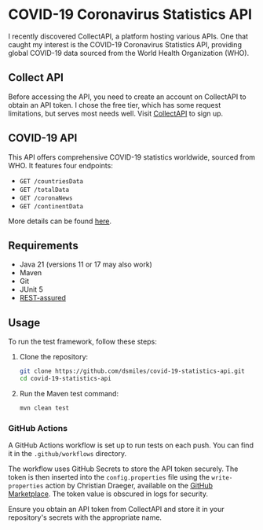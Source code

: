 # COVID-19 Coronavirus Statistics API

I recently discovered CollectAPI, a platform hosting various APIs. One that caught my interest is the COVID-19 Coronavirus Statistics API, providing global COVID-19 data sourced from the World Health Organization (WHO).

## Collect API

Before accessing the API, you need to create an account on CollectAPI to obtain an API token. I chose the free tier, which has some request limitations, but serves most needs well. Visit [CollectAPI](https://collectapi.com/) to sign up.

## COVID-19 API

This API offers comprehensive COVID-19 statistics worldwide, sourced from WHO. It features four endpoints:
- `GET /countriesData`
- `GET /totalData`
- `GET /coronaNews`
- `GET /continentData`

More details can be found [here](https://collectapi.com/api/corona/covid-19-coronavirus-statistics-api).

## Requirements

- Java 21 (versions 11 or 17 may also work)
- Maven
- Git
- JUnit 5
- [REST-assured](https://rest-assured.io)

## Usage

To run the test framework, follow these steps:

1. Clone the repository:
    ```bash
    git clone https://github.com/dsmiles/covid-19-statistics-api.git
    cd covid-19-statistics-api
    ```

2. Run the Maven test command:
    ```bash
    mvn clean test
    ```

### GitHub Actions

A GitHub Actions workflow is set up to run tests on each push. You can find it in the `.github/workflows` directory.

The workflow uses GitHub Secrets to store the API token securely. The token is then inserted into the `config.properties` file using the `write-properties` action by Christian Draeger, available on the [GitHub Marketplace](https://github.com/marketplace/actions/write-properties). The token value is obscured in logs for security.

Ensure you obtain an API token from CollectAPI and store it in your repository's secrets with the appropriate name.
